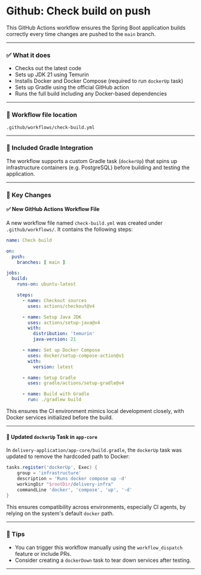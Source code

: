 
# Github: Check build on push

This GitHub Actions workflow ensures the Spring Boot application builds correctly every time changes are pushed to the `main` branch.

---

### ✅ What it does
- Checks out the latest code
- Sets up JDK 21 using Temurin
- Installs Docker and Docker Compose (required to run `dockerUp` task)
- Sets up Gradle using the official GitHub action
- Runs the full build including any Docker-based dependencies

---

### 📂 Workflow file location
`.github/workflows/check-build.yml`

---

### 🧱 Included Gradle Integration
The workflow supports a custom Gradle task (`dockerUp`) that spins up infrastructure containers (e.g. PostgreSQL) before building and testing the application.

---

### 🔧 Key Changes

#### ✅ New GitHub Actions Workflow File

A new workflow file named `check-build.yml` was created under `.github/workflows/`. It contains the following steps:

```yaml
name: Check build

on:
  push:
    branches: [ main ]

jobs:
  build:
    runs-on: ubuntu-latest

    steps:
      - name: Checkout sources
        uses: actions/checkout@v4

      - name: Setup Java JDK
        uses: actions/setup-java@v4
        with:
          distribution: 'temurin'
          java-version: 21

      - name: Set up Docker Compose
        uses: docker/setup-compose-action@v1
        with:
          version: latest

      - name: Setup Gradle
        uses: gradle/actions/setup-gradle@v4

      - name: Build with Gradle
        run: ./gradlew build
```

This ensures the CI environment mimics local development closely, with Docker services initialized before the build.

---

#### 🔧 Updated `dockerUp` Task in `app-core`

In `delivery-application/app-core/build.gradle`, the `dockerUp` task was updated to remove the hardcoded path to Docker:

```groovy
tasks.register('dockerUp', Exec) {
    group = 'infrastructure'
    description = 'Runs docker compose up -d'
    workingDir "$rootDir/delivery-infra"
    commandLine 'docker', 'compose', 'up', '-d'
}
```

This ensures compatibility across environments, especially CI agents, by relying on the system's default `docker` path.

---

### 🧪 Tips
- You can trigger this workflow manually using the `workflow_dispatch` feature or include PRs.
- Consider creating a `dockerDown` task to tear down services after testing.

---
